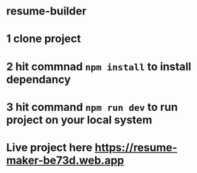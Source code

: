 # resume-builder
# 1 clone project
# 2 hit commnad  `npm install` to install dependancy  
# 3 hit command `npm run dev` to run project on your local system
# Live project here https://resume-maker-be73d.web.app
